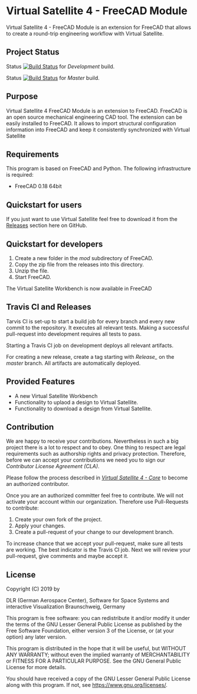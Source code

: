 # Virtual Satellite 4 - FreeCAD Module

Virtual Satellite 4 - FreeCAD Module is an extension for FreeCAD that allows to create a round-trip engineering workflow with Virtual Satellite.

## Project Status

Status [![Build Status](https://travis-ci.com/virtualsatellite/VirtualSatellite4-FreeCAD-mod.svg?branch=development)](https://travis-ci.com/virtualsatellite/VirtualSatellite4-FreeCAD-mod) for *Development* build.

Status [![Build Status](https://travis-ci.com/virtualsatellite/VirtualSatellite4-FreeCAD-mod.svg?branch=master)](https://travis-ci.com/virtualsatellite/VirtualSatellite4-FreeCAD-mod) for *Master* build.

## Purpose

Virtual Satellite 4 FreeCAD Module is an extension to FreeCAD. FreeCAD is an open source mechanical engineering CAD tool. The extension can be easily installed to FreeCAD. It allows to import structural configuration information into FreeCAD and keep it consistently synchronized with Virtual Satellite 

## Requirements 

This program is based on FreeCAD and Python. The following infrastructure is required:
 - FreeCAD 0.18 64bit
 
## Quickstart for users

If you just want to use Virtual Satellite feel free to download it from the [Releases](https://github.com/virtualsatellite/VirtualSatellite4-FreeCAD-mod/releases) section here on GitHub.

## Quickstart for developers

1. Create a new folder in the _mod_ subdirectory of FreeCAD.
2. Copy the zip file from the releases into this directory.
3. Unzip the file.
4. Start FreeCAD.

The Virtual Satellite Workbench is now available in FreeCAD

## Travis CI and Releases

Tarvis CI is set-up to start a build job for every branch and every new commit to the repository. It executes all relevant tests. Making a successful pull-request into development requires all tests to pass.

Starting a Travis CI job on development deploys all relevant artifacts.

For creating a new release, create a tag starting with *Release_* on the *master* branch. All artifacts are automatically deployed.

## Provided Features

- A new Virtual Satellite Workbench
- Functionality to uplaod a design to Virtual Satellite.
- Functionality to download a design from Virtual Satellite.

## Contribution

We are happy to receive your contributions. Nevertheless in such a big project there is a lot to respect and to obey. 
One thing to respect are legal requirements such as authorship rights and privacy protection. 
Therefore, before we can accept your contributions we need you to sign our *Contributor License Agreement (CLA)*.

Please follow the process described in *[Virtual Satellite 4 - Core](https://github.com/virtualsatellite/VirtualSatellite4-Core)* to become an authorized contributor. 

Once you are an authorized committer feel free to contribute. We will not activate your account within our organization. Therefore use Pull-Requests to contribute:

1. Create your own fork of the project.
2. Apply your changes.
3. Create a pull-request of your change to our development branch.

To increase chance that we accept your pull-request, make sure all tests are working. The best indicator is the Travis CI job. Next we will review your pull-request, give comments and maybe accept it.

## License

Copyright (C) 2019 by

   DLR (German Aerospace Center),
   Software for Space Systems and interactive Visualization
   Braunschweig, Germany

This program is free software: you can redistribute it and/or modify
it under the terms of the GNU Lesser General Public License as published by
the Free Software Foundation, either version 3 of the License, or
(at your option) any later version.

This program is distributed in the hope that it will be useful,
but WITHOUT ANY WARRANTY; without even the implied warranty of
MERCHANTABILITY or FITNESS FOR A PARTICULAR PURPOSE.  See the
GNU General Public License for more details.

You should have received a copy of the GNU Lesser General Public License
along with this program.  If not, see <https://www.gnu.org/licenses/>.